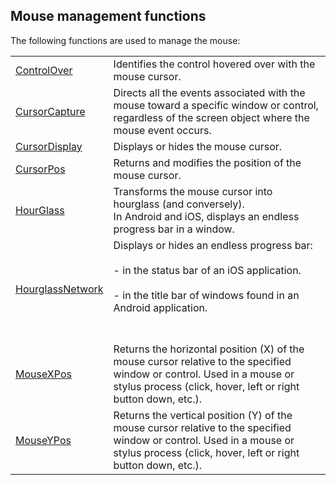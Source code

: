 


## Mouse management functions
			



<a name="NOTE1"></a>
<a name="NOTE1_1"></a>


The following functions are used to manage the mouse: 



|   |   |
| --- | --- |
| [ControlOver](../WDLang1/3025021.md) | Identifies the control hovered over with the mouse cursor. |
| [CursorCapture](../WDLang1/3071004.md) | Directs all the events associated with the mouse toward a specific window or control, regardless of the screen object where the mouse event occurs. |
| [CursorDisplay](../WDLang1/3071003.md) | Displays or hides the mouse cursor. |
| [CursorPos](../WDLang1/3071006.md) | Returns and modifies the position of the mouse cursor. |
| [HourGlass](../WDLang1/3071011.md) | Transforms the mouse cursor into hourglass (and conversely).<br>In Android and iOS, displays an endless progress bar in a window. |
| [HourglassNetwork](../WDLang1/1000020797.md) | Displays or hides an endless progress bar: <br><br>- in the status bar of an iOS application. <br><br>- in the title bar of windows found in an Android application.<br><br><br> |
| [MouseXPos](../WDLang1/3071007.md) | Returns the horizontal position (X) of the mouse cursor relative to the specified window or control. Used in a mouse or stylus process (click, hover, left or right button down, etc.). |
| [MouseYPos](../WDLang1/3071008.md) | Returns the vertical position (Y) of the mouse cursor relative to the specified window or control. Used in a mouse or stylus process (click, hover, left or right button down, etc.). |






